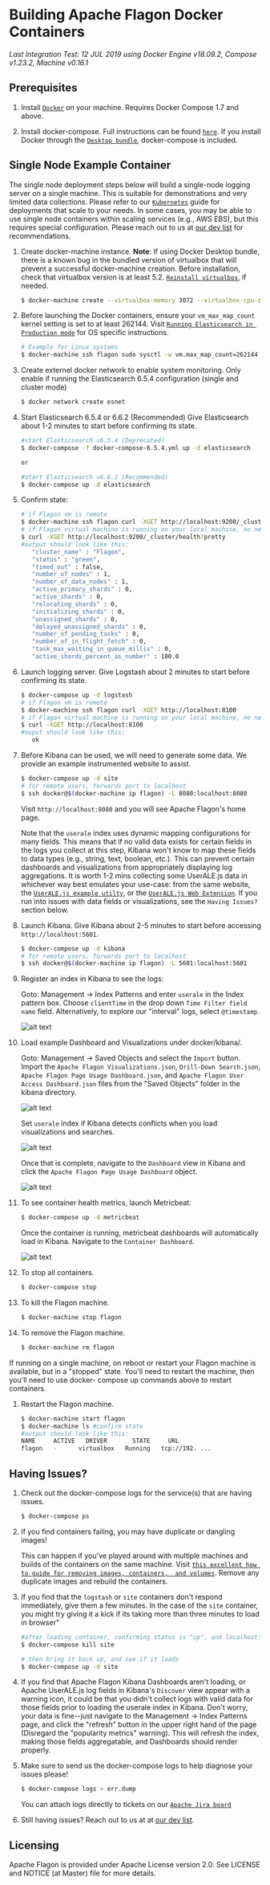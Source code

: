 Building Apache Flagon Docker Containers
===================================
*Last Integration Test: 12 JUL 2019 using Docker Engine v18.09.2, Compose v1.23.2, Machine v0.16.1*

Prerequisites
-------------

1. Install [``Docker``](http://docker.com) on your machine. Requires Docker Compose 1.7 and above.

1. Install docker-compose. Full instructions can be found [``here``](https://docs.docker.com/compose/install/). 
   If you install Docker through the [``Desktop bundle``](https://www.docker.com/products/docker-desktop), docker-compose is included.
   
Single Node Example Container
-----------------------------

The single node deployment steps below will build a single-node logging server on a single
machine. This is suitable for demonstrations and very limited data collections. Please 
refer to our [``Kubernetes``](https://github.com/apache/incubator-flagon/tree/master/kubernetes) guide for deployments that scale to your needs. In some cases, 
you may be able to use single node containers within scaling services (e.g., AWS EBS), but this 
requires special configuration. Please reach out to us at [our dev list](mailto:dev@flagon.incubator.apache.org) for recommendations.

1. Create docker-machine instance. 
   **Note**: If using Docker Desktop bundle, there is a known bug in 
   the bundled version of virtualbox that will prevent a successful docker-machine creation.
   Before installation, check that virtualbox version is at least 5.2. [``Reinstall virtualbox``](https://www.virtualbox.org/wiki/Downloads), if needed.
   
   ```bash
   $ docker-machine create --virtualbox-memory 3072 --virtualbox-cpu-count 2 flagon
   ```
    
1. Before launching the Docker containers, ensure your ``vm_max_map_count``
   kernel setting is set to at least 262144.
   Visit [``Running Elasticsearch in Production mode``](https://www.elastic.co/guide/en/elasticsearch/reference/5.5/docker.html#docker-cli-run-prod-mode) for OS specific instructions.

   ```bash
   # Example for Linux systems
   $ docker-machine ssh flagon sudo sysctl -w vm.max_map_count=262144
   ```

1. Create externel docker network to enable system monitoring. Only enable if running 
   the Elasticsearch 6.5.4 configuration (single and cluster mode)
   
   ```bash
   $ docker network create esnet
   ```

1. Start Elasticsearch 6.5.4 or 6.6.2 (Recommended) Give Elasticsearch about 1-2 minutes to start before confirming its state.
   
   ```bash
   #start Elasticsearch v6.5.4 (Deprecated)
   $ docker-compose -f docker-compose-6.5.4.yml up -d elasticsearch
   
   or
   
   #start Elasticsearch v6.6.2 (Recommended)
   $ docker-compose up -d elasticsearch
   ```

1. Confirm state:
   ```bash
   # if Flagon vm is remote
   $ docker-machine ssh flagon curl -XGET http://localhost:9200/_cluster/health?pretty
   # if Flagon virtual machine is running on your local machine, no need for ssh, instead:
   $ curl -XGET http://localhost:9200/_cluster/health?pretty
   #output should look like this:
      "cluster_name" : "Flagon",
      "status" : "green",
      "timed_out" : false,
      "number_of_nodes" : 1,
      "number_of_data_nodes" : 1,
      "active_primary_shards" : 0,
      "active_shards" : 0,
      "relocating_shards" : 0,
      "initializing_shards" : 0,
      "unassigned_shards" : 0,
      "delayed_unassigned_shards" : 0,
      "number_of_pending_tasks" : 0,
      "number_of_in_flight_fetch" : 0,
      "task_max_waiting_in_queue_millis" : 0,
      "active_shards_percent_as_number" : 100.0
   ```
 
1. Launch logging server. Give Logstash about 2 minutes to start before confirming 
   its state.
  
   ```bash
   $ docker-compose up -d logstash
   # if Flagon vm is remote
   $ docker-machine ssh flagon curl -XGET http://localhost:8100
   # if Flagon virtual machine is running on your local machine, no need for ssh, instead:
   $ curl -XGET http://localhost:8100
   #ouput should look like this:
      ok
   ```
   
1. Before Kibana can be used, we will need to generate some data. We provide an example instrumented website to assist. 
   
   ```bash
   $ docker-compose up -d site
   # for remote users, forwards port to localhost
   $ ssh docker@$(docker-machine ip flagon) -L 8080:localhost:8080
   ```
   
   Visit `http://localhost:8080` and you will see Apache Flagon's home page.
   
   Note that the `userale` index uses dynamic mapping configurations for many fields. This means that if no valid data exists for 
   certain fields in the logs you collect at this step, Kibana won't know to map these fields to data types (e.g., string, text, 
   boolean, etc.). This can prevent certain dashboards and visualizations from appropriately displaying log aggregations. It is worth 
   1-2 mins collecting some UserALE.js data in whichever way best emulates your use-case: from the same website, the [``UserALE.js example utilty``](https://github.com/apache/incubator-flagon-useralejs/tree/FLAGON-192/example), or the [``UserALE.js Web Extension``](https://github.com/apache/incubator-flagon-useralejs/tree/FLAGON-192/src/UserALEWebExtension). If you run into issues with data fields or visualizations, see the `Having Issues?` section below.

1. Launch Kibana. Give Kibana about 2-5 minutes to start before accessing
   `http://localhost:5601`. 
   
   ```bash
   $ docker-compose up -d kibana
   # for remote users, forwards port to localhost
   $ ssh docker@$(docker-machine ip flagon) -L 5601:localhost:5601
   ```

1. Register an index in Kibana to see the logs:

   Goto: Management -> Index Patterns and enter `userale` in the Index pattern box.
   Choose `clientTime` in the drop down `Time Filter field name` field. Alternatively, to explore our "interval" logs, select `@timestamp`.
  
   ![alt text][configure_index]
   
1. Load example Dashboard and Visualizations under docker/kibana/.

   Goto: Management -> Saved Objects and select the `Import` button. Import the
   `Apache Flagon Visualizations.json`, `Drill-Down Search.json`, `Apache Flagon Page Usage Dashboard.json`, and `Apache Flagon User Access Dashboard.json` files from the "Saved Objects" folder in the kibana directory.

   ![alt text][management]

   Set `userale` index if Kibana detects conflicts when you load visualizations and searches. 
   
   ![alt text][viz_import]
   
   Once that is complete, navigate to the `Dashboard` view in Kibana and click the
   `Apache Flagon Page Usage Dashboard` object. 

   ![alt text][dashboard]
   
1. To see container health metrics, launch Metricbeat:

   ```bash
   $ docker-compose up -d metricbeat
   ```
   
   Once the container is running, metricbeat dashboards will automatically load in Kibana. Navigate to the `Container Dashboard`.
   
   ![alt text][metrics]
   
1. To stop all containers.
    ```bash
    $ docker-compose stop
    ```
    
 1. To kill the Flagon machine.
    ```bash
    $ docker-machine stop flagon
    ```
    
 1. To remove the Flagon machine.
    ```bash
    $ docker-machine rm flagon
    ```
    
If running on a single machine, on reboot or restart your Flagon machine is available, but 
in a "stopped" state. You'll need to restart the machine, then you'll need to use docker-
compose up commands above to restart containers.

 1. Restart the Flagon machine.
    ```bash
    $ docker-machine start flagon
    $ docker-machine ls #confirm state
    #output should look like this:
    NAME     ACTIVE   DRIVER       STATE     URL                       SWARM   DOCKER     ERRORS
    flagon   -      virtualbox   Running   tcp://192. ...                    v18.09.3   
    ```

Having Issues?
--------------
1. Check out the docker-compose logs for the service(s) that are having issues.

   ```bash
   $ docker-compose ps 
   ```

1. If you find containers failing, you may have duplicate or dangling images! 
   
   This can happen if you've played around with multiple machines and builds of the containers 
   on the same machine. Visit [``this excellent how to guide for removing images, containers, 
   and volumes``](https://www.digitalocean.com/community/tutorials/how-to-remove-docker-images-containers-and-volumes). Remove any duplicate images and rebuild the containers.
   
1. If you find that the `logstash` or `site` containers don't respond immediately, give them a few minutes. 
   In the case of the `site` container, you might try giving it a kick if its taking more than three minutes to load in browser"

   ```bash
   #after loading container, confirming status is "up", and localhost:8080 still isn't loading, bring the container down
   $ docker-compose kill site
   
   # then bring it back up, and see if it loads
   $ docker-compose up -d site
   ```
   
1. If you find that Apache Flagon Kibana Dashboards aren't loading, or Apache UserALE.js log fields in Kibana's `Discover` view
   appear with a warning icon, it could be that you didn't collect logs with valid data for those fields prior to loading the userale 
   index in Kibana. Don't worry, your data is fine--just navigate to the Management -> Index Patterns page, and click the "refresh" button in the upper right hand of the page (Disregard the "popularity metrics" warning). This will refresh the index, making those 
   fields aggregatable, and Dashboards should render properly.

1. Make sure to send us the docker-compose logs to help diagnose your issues please!

   ```bash
   $ docker-compose logs > err.dump 
   ```
   
    You can attach logs directly to tickets on our [``Apache Jira board``](https://issues.apache.org/jira/issues/?jql=project+%3D+FLAGON+AND+component+%3D+builds)
   
1. Still having issues? Reach out to us at at [our dev list](mailto:dev@flagon.incubator.apache.org).

[configure_index]: ./docs/images/configure_index.png "Configure Kibana index"
[confirmation]: ./docs/images/confirmation.png "Confirm index pattern conflicts"
[dashboard]: ./docs/images/dashboard.png "Apache Flagon Page Usage Dashboard"
[management]: ./docs/images/management.png "Kibana management console"
[metrics]: ./docs/images/DockerBeats_Dashboard.png "Metricbeat Dashboard"
[viz_import]: ./docs/images/viz_import.png "Visualization Import Configuration"

Licensing
--------------

Apache Flagon is provided under Apache License version 2.0. See LICENSE and NOTICE (at Master) file for more 
details.
